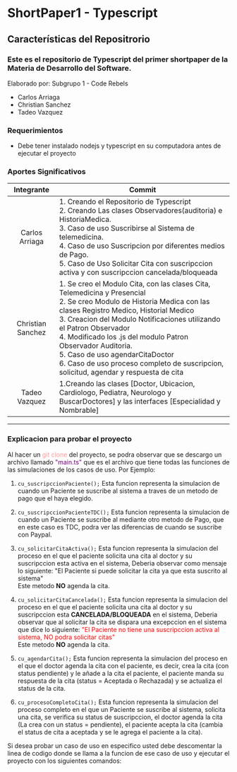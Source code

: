 # ShortPaper1 - Typescript

## Características del Repositrorio
### Este es el repositorio de Typescript del primer shortpaper de la Materia de Desarrollo del Software.
Elaborado por: Subgrupo 1 - Code Rebels 
- Carlos Arriaga
- Christian Sanchez
- Tadeo Vazquez


### Requerimientos
- Debe tener instalado nodejs y typescript en su computadora antes de ejecutar el proyecto


### Aportes Significativos

|   Integrante               |    Commit|
| :------------: | ------------ |
|  Carlos Arriaga | 1. Creando el Repositorio de Typescript  </br>  2. Creando Las clases Observadores(auditoria) e HistoriaMedica. </br> 3. Caso de uso Suscribirse al Sistema de telemedicina. </br> 4. Caso de uso Suscripcion por diferentes medios de Pago. </br> 5. Caso de Uso Solicitar Cita con suscripccion activa y con suscripccion cancelada/bloqueada|
|   Christian Sanchez |  1. Se creo el Modulo Cita, con las clases Cita, Telemedicina y Presencial </br>  2. Se creo Modulo de Historia Medica con las clases Registro Medico, Historial Medico </br> 3. Creacion del Modulo Notificaciones utilizando el Patron Observador </br> 4. Modificado los .js del modulo Patron Observador Auditoria. </br> 5. Caso de uso agendarCitaDoctor </br> 6. Caso de uso proceso completo de suscripcion, solicitud, agendar y respuesta de cita|
|   Tadeo Vazquez|  1.Creando las clases [Doctor, Ubicacion, Cardiologo, Pediatra, Neurologo y BuscarDoctores] y las interfaces [Especialidad y Nombrable]</br>|


<hr>

### Explicacion para probar el proyecto
Al hacer un <span style="color:#FF9999;">git clone</span> del proyecto, se podra observar que se descargo un archivo llamado <span style="color:#710077;">"main.ts"</span> que es el archivo que tiene todas las funciones de las simulaciones de los casos de uso.
Por Ejemplo: 
  
  1. `cu_suscripccionPaciente();`
Esta funcion representa la simulacion de cuando un Paciente se suscribe al sistema a traves de un metodo de pago que el haya elegido.

  2. `cu_suscripccionPacienteTDC();`
Esta funcion representa la simulacion de cuando un Paciente se suscribe al mediante otro metodo de Pago, que en este caso es TDC, podra ver las diferencias de cuando se suscribe con Paypal.

  3.  `cu_solicitarCitaActiva();`
Esta funcion representa la simulacion del proceso en el que el paciente solicita una cita al doctor y su suscripccion esta activa en el sistema, Deberia observar como mensaje lo siguiente: "El Paciente si puede solicitar la cita ya que esta suscrito al sistema" </br>
Este metodo **NO** agenda la cita.

  4. `cu_solicitarCitaCancelada();`
Esta funcion representa la simulacion del proceso en el que el paciente solicita una cita al doctor y su suscripccion esta **CANCELADA/BLOQUEADA** en el sistema, Deberia observar que al solicitar la cita se dispara una excepccion en el sistema que dice lo siguiente: <span style="color:red;">"El Paciente no tiene una suscripccion activa al sistema, NO podra solicitar citas"</span></br>
Este metodo **NO** agenda la cita.

  5. `cu_agendarCita();`
Esta funcion representa la simulacion del proceso en el que el doctor agenda la cita con el paciente, es decir, crea la cita (con status pendiente) y le añade a la cita el paciente, el paciente manda su respuesta de la cita (status = Aceptada o Rechazada) y se actualiza el status de la cita.


  6. `cu_procesoCompletoCita();`
Esta funcion representa la simulacion del proceso completo en el que un Paciente se suscribe al sistema, solicita una cita, se verifica su status de suscripccion, el doctor agenda la cita (La crea con un status = pendiente), el paciente acepta la cita (cambia el status de cita a aceptada y se le agrega el paciente a la cita).

Si desea probar un caso de uso en especifico usted debe descomentar la linea de codigo donde se llama a la funcion de ese caso de uso y ejecutar el proyecto con los siguientes comandos: